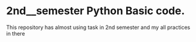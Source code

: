 ﻿# 2nd__semester Python Basic code.
 This repository has almost using task in 2nd semester and my all practices in there  
